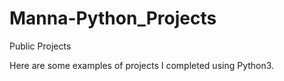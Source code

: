 # Manna-Python_Projects
Public Projects

Here are some examples of projects I completed using Python3.
